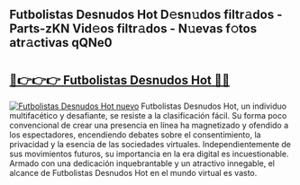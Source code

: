 ## Futbolistas Desnudos Hot D𝚎sn𝚞dos filtr𝚊dos - Parts-zKN Vid𝚎os filtr𝚊dos - N𝚞evas f𝚘tos atr𝚊ctivas qQNe0

# <h2><a href="http://mbbh9ao.tromn.icu/?c=Futbolistas+Desnudos+Hot">🔗👉👉👉 Futbolistas Desnudos Hot 🔗🔗</a></h2>

[![Futbolistas Desnudos Hot nuevo](https://i.imgur.com/pEAQMta.gif)](http://mbbh9ao.tromn.icu/?c=Futbolistas+Desnudos+Hot)
Futbolistas Desnudos Hot, un individuo multifacético y desafiante, se resiste a la clasificación fácil. Su forma poco convencional de crear una presencia en línea ha magnetizado y ofendido a los espectadores, encendiendo debates sobre el consentimiento, la privacidad y la esencia de las sociedades virtuales. Independientemente de sus movimientos futuros, su importancia en la era digital es incuestionable. Armado con una dedicación inquebrantable y un atractivo innegable, el alcance de Futbolistas Desnudos Hot en el mundo virtual es vasto.
